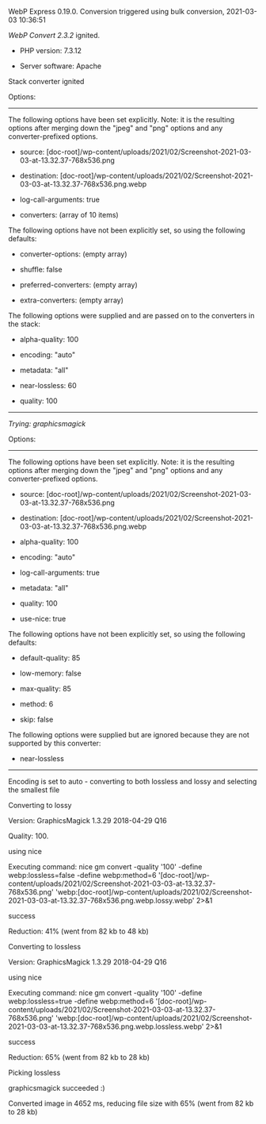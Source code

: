 WebP Express 0.19.0. Conversion triggered using bulk conversion, 2021-03-03 10:36:51

*WebP Convert 2.3.2*  ignited.
- PHP version: 7.3.12
- Server software: Apache

Stack converter ignited

Options:
------------
The following options have been set explicitly. Note: it is the resulting options after merging down the "jpeg" and "png" options and any converter-prefixed options.
- source: [doc-root]/wp-content/uploads/2021/02/Screenshot-2021-03-03-at-13.32.37-768x536.png
- destination: [doc-root]/wp-content/uploads/2021/02/Screenshot-2021-03-03-at-13.32.37-768x536.png.webp
- log-call-arguments: true
- converters: (array of 10 items)

The following options have not been explicitly set, so using the following defaults:
- converter-options: (empty array)
- shuffle: false
- preferred-converters: (empty array)
- extra-converters: (empty array)

The following options were supplied and are passed on to the converters in the stack:
- alpha-quality: 100
- encoding: "auto"
- metadata: "all"
- near-lossless: 60
- quality: 100
------------


*Trying: graphicsmagick* 

Options:
------------
The following options have been set explicitly. Note: it is the resulting options after merging down the "jpeg" and "png" options and any converter-prefixed options.
- source: [doc-root]/wp-content/uploads/2021/02/Screenshot-2021-03-03-at-13.32.37-768x536.png
- destination: [doc-root]/wp-content/uploads/2021/02/Screenshot-2021-03-03-at-13.32.37-768x536.png.webp
- alpha-quality: 100
- encoding: "auto"
- log-call-arguments: true
- metadata: "all"
- quality: 100
- use-nice: true

The following options have not been explicitly set, so using the following defaults:
- default-quality: 85
- low-memory: false
- max-quality: 85
- method: 6
- skip: false

The following options were supplied but are ignored because they are not supported by this converter:
- near-lossless
------------

Encoding is set to auto - converting to both lossless and lossy and selecting the smallest file

Converting to lossy
Version: GraphicsMagick 1.3.29 2018-04-29 Q16 
Quality: 100. 
using nice
Executing command: nice gm convert -quality '100' -define webp:lossless=false -define webp:method=6 '[doc-root]/wp-content/uploads/2021/02/Screenshot-2021-03-03-at-13.32.37-768x536.png' 'webp:[doc-root]/wp-content/uploads/2021/02/Screenshot-2021-03-03-at-13.32.37-768x536.png.webp.lossy.webp' 2>&1
success
Reduction: 41% (went from 82 kb to 48 kb)

Converting to lossless
Version: GraphicsMagick 1.3.29 2018-04-29 Q16 
using nice
Executing command: nice gm convert -quality '100' -define webp:lossless=true -define webp:method=6 '[doc-root]/wp-content/uploads/2021/02/Screenshot-2021-03-03-at-13.32.37-768x536.png' 'webp:[doc-root]/wp-content/uploads/2021/02/Screenshot-2021-03-03-at-13.32.37-768x536.png.webp.lossless.webp' 2>&1
success
Reduction: 65% (went from 82 kb to 28 kb)

Picking lossless
graphicsmagick succeeded :)

Converted image in 4652 ms, reducing file size with 65% (went from 82 kb to 28 kb)
